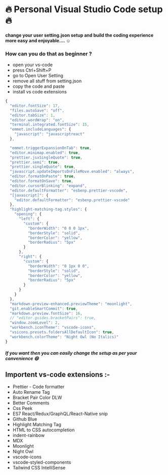 # 🔥 Personal Visual Studio Code setup 🔥

#### change your user setting.json setup and build the coding experience more easy and enjoyable.... ☺️

### How can you do that as beginner ?
- open your vs-code
- press Ctrl+Shift+P
- go to Open User Setting
- remove all stuff from setting.json
- copy the code and paste
- install vs code extensions
  

```js
{
  "editor.fontSize": 17,
  "files.autoSave": "off",
  "editor.tabSize": 1,
  "editor.wordWrap": "on",
  "terminal.integrated.fontSize": 15,
  "emmet.includeLanguages": {
    "javascript": "javascriptreact"
  },

  "emmet.triggerExpansionOnTab": true,
  "editor.minimap.enabled": true,
  "prettier.jsxSingleQuote": true,
  "prettier.semi": true,
  "prettier.singleQuote": true,
  "javascript.updateImportsOnFileMove.enabled": "always",
  "editor.formatOnPaste": true,
  "editor.formatOnSave": true,
  "editor.cursorBlinking": "expand",
  "editor.defaultFormatter": "esbenp.prettier-vscode",
  "[javascript]": {
    "editor.defaultFormatter": "esbenp.prettier-vscode"
  },
  "highlight-matching-tag.styles": {
    "opening": {
      "left": {
        "custom": {
          "borderWidth": "0 0 0 1px",
          "borderStyle": "solid",
          "borderColor": "yellow",
          "borderRadius": "5px"
        }
      },
      "right": {
        "custom": {
          "borderWidth": "0 1px 0 0",
          "borderStyle": "solid",
          "borderColor": "yellow",
          "borderRadius": "5px"
        }
      }
    }
  },
  "markdown-preview-enhanced.previewTheme": "moonlight",
  "git.enableSmartCommit": true,
  "markdown.preview.fontSize": 16,
  // "editor.guides.bracketPairs": true,
  "window.zoomLevel": 2,
  "workbench.iconTheme": "vscode-icons",
  "vsicons.presets.foldersAllDefaultIcon": true,
  "workbench.colorTheme": "Night Owl (No Italics)"
}
```


##### If you want then you can easily change the setup as per your convenience 😄

##  Importent vs-code extensions :-

- Prettier - Code formatter 
- Auto Rename Tag
- Bracket Pair Color DLW
- Better Comments
- Css Peek
- ES7 React/Redux/GraphQL/React-Native snip
- Github Blue
- Highlight Matching Tag
- HTML to CSS autocompletion
- indent-rainbow
- MDX
- Moonlight
- Night Owl
- vscode-icons
- vscode-styled-components
- Tailwind CSS IntelliSense


